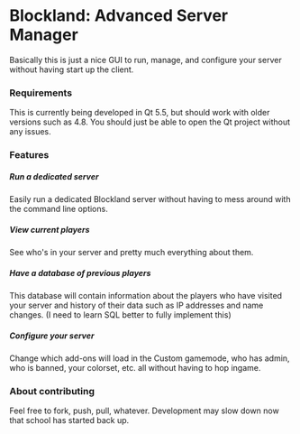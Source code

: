 # Blockland: Advanced Server Manager
Basically this is just a nice GUI to run, manage, and configure your server without having start up the client.

### Requirements
This is currently being developed in Qt 5.5, but should work with older versions such as 4.8.
You should just be able to open the Qt project without any issues.

### Features
##### Run a dedicated server
Easily run a dedicated Blockland server without having to mess around with the command line options.
##### View current players
See who's in your server and pretty much everything about them.
##### Have a database of previous players
This database will contain information about the players who have visited your server and history of their data such as IP addresses and name changes.
(I need to learn SQL better to fully implement this)
##### Configure your server
Change which add-ons will load in the Custom gamemode, who has admin, who is banned, your colorset, etc. all without having to hop ingame.

### About contributing
Feel free to fork, push, pull, whatever. Development may slow down now that school has started back up.